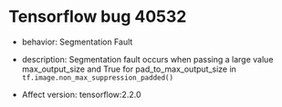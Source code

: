 # Tensorflow bug 40532
- behavior: Segmentation Fault

- description: Segmentation fault occurs when passing a large value  max_output_size and True for pad_to_max_output_size in `tf.image.non_max_suppression_padded()`

- Affect version: tensorflow:2.2.0
